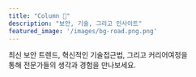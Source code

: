 ```yaml
---
title: "Column 📰"
description: "보안, 기술, 그리고 인사이트"
featured_image: '/images/bg-road.png.png'
---
```


최신 보안 트렌드, 혁신적인 기술접근법, 그리고 커리어여정을  
통해 전문가들의 생각과 경험을 만나보세요.
